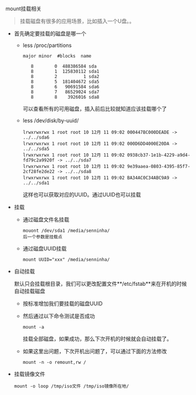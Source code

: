 mount挂载相关

> 挂载磁盘有很多的应用场景，比如插入一个U盘。。

- 首先确定要挂载的磁盘是哪一个

  - less /proc/partitions

    ```shell
    major minor  #blocks  name

       8        0  488386584 sda
       8        1  125830112 sda1
       8        2          1 sda2
       8        5  181404672 sda5
       8        6   90691584 sda6
       8        7   86529024 sda7
       8        8    3926016 sda8
    ```

    可以查看所有的可用磁盘，插入前后比较就知道应该挂载哪个了

  - less /dev/disk/by-uuid/

    ```shell
    lrwxrwxrwx 1 root root 10 12月 11 09:02 000447BC000DEADE -> ../../sda6
    lrwxrwxrwx 1 root root 10 12月 11 09:02 000D6DD4000E20DA -> ../../sda5
    lrwxrwxrwx 1 root root 10 12月 11 09:02 0938cb37-1e1b-4229-a9d4-fd79c2a9920f -> ../../sda7
    lrwxrwxrwx 1 root root 10 12月 11 09:02 9e39aaea-0803-4395-85f7-2cf28fe2de22 -> ../../sda8
    lrwxrwxrwx 1 root root 10 12月 11 09:02 BA34AC0C34ABC9A9 -> ../../sda1
    ```

    这样也可以获取对应的UUID。通过UUID也可以挂载



- 挂载

  - 通过磁盘文件名挂载

    ```shell
    mouont /dev/sda1 /media/senninha/
    后一个参数是挂载点
    ```

  - 通过磁盘UUID挂载

    ```
    mount UUID="xxx" /media/senninha/
    ```



- 自动挂载

  默认只会挂载根目录，我们可以更改配置文件**/etc/fstab**来在开机的时候自动挂载磁盘

  - 按标准增加我们要挂载的磁盘UUID

  - 然后通过以下命令测试是否成功

    ```shell
    mount -a
    ```

    挂载全部磁盘，如果成功，那么下次开机的时候就会自动挂载了。

  - 如果这里出问题，下次开机出问题了，可以通过下面的方法修改

    ```shell
    mount -n -o remount,rw /
    ```



- 挂载镜像文件

  ```shell
  mount -o loop /tmp/iso文件 /tmp/iso镜像所在地/
  ```

  ​

  ​